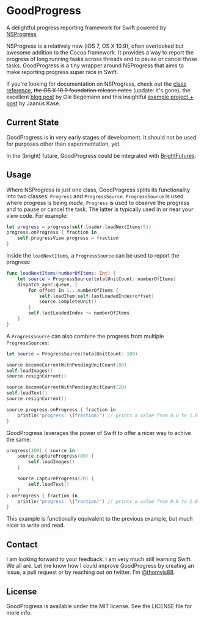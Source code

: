 # GoodProgress
A delightful progress reporting framework for Swift powered by [NSProgress](https://developer.apple.com/library/ios/documentation/Foundation/Reference/NSProgress_Class/Reference/Reference.html).

NSProgress is a relatively new (iOS 7, OS X 10.9), often overlooked but awesome addition to the Cocoa framework. It provides a way to report the progress of long running tasks across threads and to pause or cancel those tasks. GoodProgress is a tiny wrapper around NSProgress that aims to make reporting progress super nice in Swift.

If you're looking for documentation on NSProgress, check out the [class reference](https://developer.apple.com/library/ios/documentation/Foundation/Reference/NSProgress_Class/Reference/Reference.html), ~~the OS X 10.9 foundation release notes~~ (update: it's gone), the excellent [blog post](http://oleb.net/blog/2014/03/nsprogress/) by Ole Begemann and this insightful [example project + post](http://jaanus.com/blog/2015/01/24/an-example-on-how-to-use-nsprogress/) by Jaanus Kase.

## Current State
GoodProgress is in very early stages of development. It should not be used for purposes other than experimentation, yet.

In the (bright) future, GoodProgress could be integrated with [BrightFutures](https://github.com/Thomvis/BrightFutures).

## Usage
Where NSProgress is just one class, GoodProgress splits its functionality into two classes: `Progress` and `ProgressSource`. `ProgressSource` is used where progress is being _made_, `Progress` is used to observe the progress and to pause or cancel the task. The latter is typically used in or near your view code. For example:

```swift
let progress = progress(self.loader.loadNextItems(5))
progress.onProgress { fraction in
	self.progressView.progress = fraction
}
```

Inside the `loadNextItems`, a `ProgressSource` can be used to report the progress:

```swift
func loadNextItems(numberOfItems: Int) {
	let source = ProgressSource(totalUnitCount: numberOfItems)
	dispatch_aync(queue, {
		for offset in 1...numberOfItems {
			self.loadItem(self.lastLoadedIndex+offset)
			source.completeUnit()
		}
		self.lastLoadedIndex += numberOfItems
	}
}
```

A `ProgressSource` can also combine the progress from multiple `ProgressSources`:

```swift
let source = ProgressSource(totalUnitCount: 100)

source.becomeCurrentWithPendingUnitCount(80)
self.loadImages()
source.resignCurrent()

source.becomeCurrentWithPendingUnitCount(20)
self.loadText()
source.resignCurrent()

source.progress.onProgress { fraction in
	println("progress: \(fraction)") // prints a value from 0.0 to 1.0
}
```

GoodProgress leverages the power of Swift to offer a nicer way to achive the same:

```swift
progress(100) { source in
	source.captureProgress(80) {
		self.loadImages()
	}

	source.captureProgress(20) {
		self.loadText()
	}
}.onProgress { fraction in
	println("progress: \(fraction)") // prints a value from 0.0 to 1.0
}
```

This example is functionally equivalent to the previous example, but much nicer to write and read.

## Contact
I am looking forward to your feedback. I am very much still learning Swift. We all are. Let me know how I could improve GoodProgress by creating an issue, a pull request or by reaching out on twitter. I'm [@thomvis88](https://twitter.com/thomvis88).

## License
GoodProgress is available under the MIT license. See the LICENSE file for more info.
